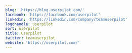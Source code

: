 ```yaml
---
blog: 'https://blog.userpilot.com/'
facebook: 'https://facebook.com/userpilot'
linkedin: 'https://linkedin.com/company/teamuserpilot'
logohandle: userpilot
sort: userpilot
title: Userpilot
twitter: teamuserpilot
website: 'https://userpilot.com/'
---
```

